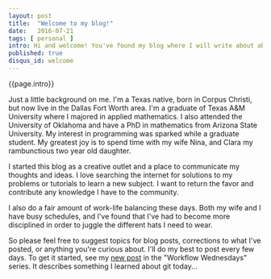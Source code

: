 ```yaml
---
layout: post
title:  "Welcome to my blog!"
date:   2016-07-21
tags: [ personal ]
intro: Hi and welcome! You've found my blog where I will write about about my awesome endeavors as a Java developer.
published: true
disqus_id: welcome
---
```

{{page.intro}}

Just a little background on me. I'm a Texas native, born in Corpus Christi, but now live in the Dallas Fort Worth area. I'm a graduate of Texas A&M University where I majored in applied mathematics. I also attended the University of Oklahoma and have a PhD in mathematics from Arizona State University. My interest in programming was sparked while a graduate student. My greatest joy is to spend time with my wife Nina, and Clara my rambunctious two year old daughter.

I started this blog as a creative outlet and a place to communicate my thoughts and ideas. I love searching the internet for solutions to my problems or tutorials to learn a new subject. I want to return the favor and contribute any knowledge I have to the community.

I also do a fair amount of work-life balancing these days. Both my wife and I have busy schedules, and I've found that I've had to become more disciplined in order to juggle the different hats I need to wear.

So please feel free to suggest topics for blog posts, corrections to what I've posted, or anything you're curious about. I'll do my best to post every few days. To get it started, see my [new post](/git/tips/workflow/2016/08/24/git-tip-squash.html) in the "Workflow Wednesdays" series. It describes something I learned about git today...
